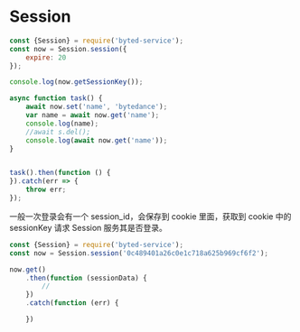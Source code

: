 # Session

```js
const {Session} = require('byted-service');
const now = Session.session({
    expire: 20
});

console.log(now.getSessionKey());

async function task() {
    await now.set('name', 'bytedance');
    var name = await now.get('name');
    console.log(name);
    //await s.del();
    console.log(await now.get('name'));
}


task().then(function () {
}).catch(err => {
    throw err;
});
```

一般一次登录会有一个 session_id，会保存到 cookie 里面，获取到 cookie 中的 sessionKey 请求 Session 服务其是否登录。

```js
const {Session} = require('byted-service');
const now = Session.session('0c489401a26c0e1c718a625b969cf6f2');

now.get()
    .then(function (sessionData) {
        //
    })
    .catch(function (err) {

    })
```